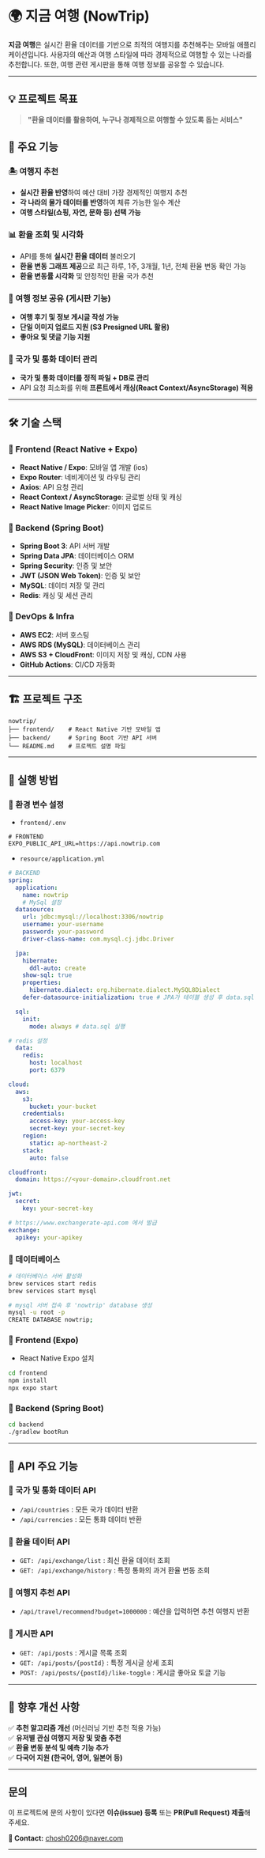 # 🌍 지금 여행 (NowTrip)

**지금 여행**은 실시간 환율 데이터를 기반으로 최적의 여행지를 추천해주는 모바일 애플리케이션입니다. 사용자의 예산과 여행 스타일에 따라 경제적으로 여행할 수 있는 나라를 추천합니다. 또한, 여행 관련 게시판을 통해 여행 정보를 공유할 수 있습니다.

---

## 💡 프로젝트 목표

> **"환율 데이터를 활용하여, 누구나 경제적으로 여행할 수 있도록 돕는 서비스"**
> 
## 📌 주요 기능

### 🏝 여행지 추천
- **실시간 환율 반영**하여 예산 대비 가장 경제적인 여행지 추천
- **각 나라의 물가 데이터를 반영**하여 체류 가능한 일수 계산
- **여행 스타일(쇼핑, 자연, 문화 등) 선택 가능**

### 📊 환율 조회 및 시각화
- API를 통해 **실시간 환율 데이터** 불러오기
- **환율 변동 그래프 제공**으로 최근 하루, 1주, 3개월, 1년, 전체 환율 변동 확인 가능
- **환율 변동률 시각화** 및 안정적인 환율 국가 추천

### 📝 여행 정보 공유 (게시판 기능)
- **여행 후기 및 정보 게시글 작성 가능**
- **단일 이미지 업로드 지원 (S3 Presigned URL 활용)**
- **좋아요 및 댓글 기능 지원**

### 📍 국가 및 통화 데이터 관리
- **국가 및 통화 데이터를 정적 파일 + DB로 관리**
- API 요청 최소화를 위해 **프론트에서 캐싱(React Context/AsyncStorage) 적용**

---

## 🛠 기술 스택

### 📱 Frontend (React Native + Expo)
- **React Native / Expo**: 모바일 앱 개발 (ios)
- **Expo Router**: 네비게이션 및 라우팅 관리
- **Axios**: API 요청 관리
- **React Context / AsyncStorage**: 글로벌 상태 및 캐싱
- **React Native Image Picker**: 이미지 업로드

### 🔧 Backend (Spring Boot)
- **Spring Boot 3**: API 서버 개발
- **Spring Data JPA**: 데이터베이스 ORM
- **Spring Security**: 인증 및 보안
- **JWT (JSON Web Token)**: 인증 및 보안
- **MySQL**: 데이터 저장 및 관리
- **Redis**: 캐싱 및 세션 관리

### 🚀 DevOps & Infra
- **AWS EC2**: 서버 호스팅
- **AWS RDS (MySQL)**: 데이터베이스 관리
- **AWS S3 + CloudFront**: 이미지 저장 및 캐싱, CDN 사용
- **GitHub Actions**: CI/CD 자동화

---

## 🏗 프로젝트 구조

```
nowtrip/
├── frontend/    # React Native 기반 모바일 앱
├── backend/     # Spring Boot 기반 API 서버
└── README.md    # 프로젝트 설명 파일
```

---

## 🚀 실행 방법

### 🔹 환경 변수 설정
- `frontend/.env`
```env
# FRONTEND
EXPO_PUBLIC_API_URL=https://api.nowtrip.com
```

- `resource/application.yml`
```yaml
# BACKEND
spring:
  application:
    name: nowtrip
    # MySql 설정
  datasource:
    url: jdbc:mysql://localhost:3306/nowtrip
    username: your-username
    password: your-password
    driver-class-name: com.mysql.cj.jdbc.Driver

  jpa:
    hibernate:
      ddl-auto: create
    show-sql: true
    properties:
      hibernate.dialect: org.hibernate.dialect.MySQL8Dialect
    defer-datasource-initialization: true # JPA가 테이블 생성 후 data.sql 실행

  sql:
    init:
      mode: always # data.sql 실행

# redis 설정
  data:
    redis:
      host: localhost
      port: 6379

cloud:
  aws:
    s3:
      bucket: your-bucket
    credentials:
      access-key: your-access-key
      secret-key: your-secret-key
    region:
      static: ap-northeast-2
    stack:
      auto: false

cloudfront:
  domain: https://<your-domain>.cloudfront.net

jwt:
  secret:
    key: your-secret-key

# https://www.exchangerate-api.com 에서 발급
exchange:
  apikey: your-apikey
```

### 🔹 데이터베이스
```bash
# 데이터베이스 서버 활성화
brew services start redis
brew services start mysql
```
```bash
# mysql 서버 접속 후 'nowtrip' database 생성
mysql -u root -p
CREATE DATABASE nowtrip;
```

### 🔹 Frontend (Expo)
- React Native Expo 설치
```bash
cd frontend
npm install
npx expo start
```

### 🔹 Backend (Spring Boot)
```bash
cd backend
./gradlew bootRun
```

---

## 📌 API 주요 기능

### 🔹 국가 및 통화 데이터 API
- `/api/countries` : 모든 국가 데이터 반환
- `/api/currencies` : 모든 통화 데이터 반환

### 🔹 환율 데이터 API
- `GET: /api/exchange/list` : 최신 환율 데이터 조회
- `GET: /api/exchange/history` : 특정 통화의 과거 환율 변동 조회

### 🔹 여행지 추천 API
- `/api/travel/recommend?budget=1000000` : 예산을 입력하면 추천 여행지 반환

### 🔹 게시판 API
- `GET: /api/posts` : 게시글 목록 조회
- `GET: /api/posts/{postId}` : 특정 게시글 상세 조회
- `POST: /api/posts/{postId}/like-toggle` : 게시글 좋아요 토글 기능

---

## 📌 향후 개선 사항

✅ **추천 알고리즘 개선** (머신러닝 기반 추천 적용 가능)  
✅ **유저별 관심 여행지 저장 및 맞춤 추천**  
✅ **환율 변동 분석 및 예측 기능 추가**  
✅ **다국어 지원 (한국어, 영어, 일본어 등)**

---

## 문의

이 프로젝트에 문의 사항이 있다면 **이슈(issue) 등록** 또는 **PR(Pull Request) 제출**해주세요.

**📧 Contact:** chosh0206@naver.com

---


